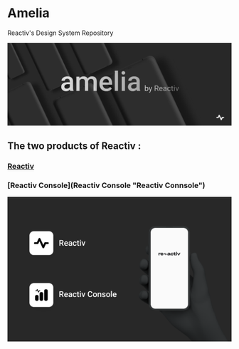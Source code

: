 # Amelia
Reactiv's Design System Repository

![Amelia](preview/ameliabanner.svg)
## The two products of Reactiv :
### [Reactiv](Reactiv "Reactiv") 
### [Reactiv Console](Reactiv Console "Reactiv Connsole") 
![preview](preview/apppreview.svg)
